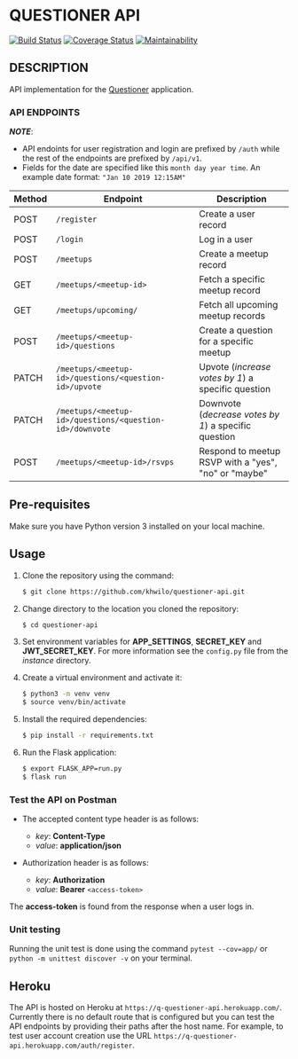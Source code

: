# QUESTIONER API

[![Build Status](https://travis-ci.org/khwilo/questioner-api.svg?branch=develop)](https://travis-ci.org/khwilo/questioner-api) [![Coverage Status](https://coveralls.io/repos/github/khwilo/questioner-api/badge.svg?branch=develop)](https://coveralls.io/github/khwilo/questioner-api?branch=develop) [![Maintainability](https://api.codeclimate.com/v1/badges/83bc5cc4ff739b5841c1/maintainability)](https://codeclimate.com/github/khwilo/questioner-api/maintainability)

## DESCRIPTION

API implementation for the [Questioner](https://khwilo.github.io/questioner/) application.

### API ENDPOINTS

**_NOTE_**:

- API endoints for user registration and login are prefixed by `/auth` while the rest of the endpoints are prefixed by `/api/v1`.
- Fields for the date are specified like this `month day year time`. An example date format: `"Jan 10 2019 12:15AM"`

| Method        | Endpoint                                                       | Description              |
| ------------- | -------------------------------------------------------------- | ------------------------ |
| POST          | `/register`                                                    | Create a user record     |
| POST          | `/login`                                                       | Log in a user            |
| POST          | `/meetups`                                                     | Create a meetup record   |
| GET           | `/meetups/<meetup-id>`                                         | Fetch a specific meetup record |
| GET           | `/meetups/upcoming/`                                           | Fetch all upcoming meetup records |
| POST          | `/meetups/<meetup-id>/questions`                               | Create a question for a specific meetup |
| PATCH         | `/meetups/<meetup-id>/questions/<question-id>/upvote`          | Upvote (_increase votes by 1_) a specific question |
| PATCH         | `/meetups/<meetup-id>/questions/<question-id>/downvote`        | Downvote (_decrease votes by 1_) a specific question |
| POST          | `/meetups/<meetup-id>/rsvps`                                   | Respond to meetup RSVP with a "yes", "no" or "maybe" |

## Pre-requisites

Make sure you have Python version 3 installed on your local machine.

## Usage

1. Clone the repository using the command:

    ```bash
    $ git clone https://github.com/khwilo/questioner-api.git
    ``` 

2. Change directory to the location you cloned the repository:

    ```bash
    $ cd questioner-api
    ``` 

3. Set environment variables for **APP_SETTINGS**, **SECRET_KEY** and **JWT_SECRET_KEY**. For more information see the `config.py` file from the _instance_ directory.

4. Create a virtual environment and activate it:

    ```bash
    $ python3 -m venv venv
    $ source venv/bin/activate
    ``` 

5. Install the required dependencies:

    ```bash
    $ pip install -r requirements.txt
    ``` 

6. Run the Flask application:

    ```bash
    $ export FLASK_APP=run.py
    $ flask run
    ``` 

### Test the API on Postman

- The accepted content type header is as follows:

  - *key*: **Content-Type** 
  - *value*: **application/json**

- Authorization header is as follows:

  - *key*: **Authorization** 
  - *value*: **Bearer** `<access-token>`

The **access-token** is found from the response when a user logs in.

### Unit testing

Running the unit test is done using the command `pytest --cov=app/` or `python -m unittest discover -v` on your terminal.

## Heroku

The API is hosted on Heroku at `https://q-questioner-api.herokuapp.com/`. Currently there is no default route that is configured but you can test the API endpoints by providing their paths after the host name. For example, to test user account creation use the URL `https://q-questioner-api.herokuapp.com/auth/register`.
